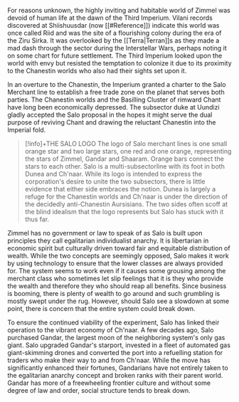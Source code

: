
For reasons unknown, the highly inviting and habitable world of Zimmel was devoid of human life at the dawn of the Third Imperium. Vilani records discovered at Shiishuusdar (now [[#Reference]]) indicate this world was once called Riid and was the site of a flourishing colony during the era of the Ziru Sirka. It was overlooked by the [[Terra|Terran]]s as they made a mad dash through the sector during the Interstellar Wars, perhaps noting it on some chart for future settlement. The Third Imperium looked upon the world with envy but resisted the temptation to colonize it due to its proximity to the Chanestin worlds who also had their sights set upon it.

In an overture to the Chanestin, the Imperium granted a charter to the Salo Merchant line to establish a free trade zone on the planet that serves both parties. The Chanestin worlds and the Basilling Cluster of rimward Chant have long been economically depressed. The subsector duke at Uundizi gladly accepted the Salo proposal in the hopes it might serve the dual purpose of reviving Chant and drawing the reluctant Chanestin into the Imperial fold.

> [!info]+THE SALO LOGO
> The logo of Salo merchant lines is one small orange star and two large stars, one red and one orange, representing the stars of Zimmel, Gandar and Shaaram. Orange bars connect the stars to each other. Salo is a multi-subsectorline with its foot in both Dunea and Ch'naar.  While its logo is intended to express the corporation's desire to unite the two subsectors, there is little evidence that either side embraces the notion. Dunea is largely a refuge for the Chanestin worlds and Ch'naar is under the direction of the decidedly anti-Chanestin Aursisians. The two sides often scoff at the blind idealism that the logo represents but Salo has stuck with it thus far.

Zimmel has no government or law to speak of as Salo is built upon principles they call egalitarian individualist anarchy. It is libertarian in economic spirit but culturally driven toward fair and equitable distribution of wealth. While the two concepts are seemingly opposed, Salo makes it work by using technology to ensure that the lower classes are always provided for. The system seems to work even if it causes some grousing among the merchant class who sometimes let slip feelings that it is they who provide the wealth and therefore they who should reap all benefits. Since business is booming, there is plenty of wealth to go around and such grumbling is mostly swept under the rug. However, should Salo see a slowdown at some point, there is concern that the entire system could break down.

To ensure the continued viability of the experiment, Salo has linked their operation to the vibrant economy of Ch'naar. A few decades ago, Salo purchased Gandar, the largest moon of the neighboring system's only gas giant. Salo upgraded Gandar's starport, invested in a fleet of automated gas giant-skimming drones and converted the port into a refuelling station for traders who make their way to and from Ch'naar. While the move has significantly enhanced their fortunes, Gandarians have not entirely taken to the egalitarian anarchy concept and broken ranks with their parent world. Gandar has more of a freewheeling frontier culture and without some degree of law and order, social structure tends to break down.

